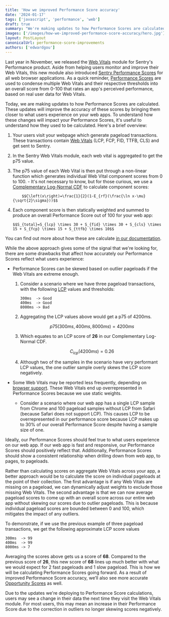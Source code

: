 ```yaml
---
title: 'How we improved Performance Score accuracy'
date: '2024-01-17'
tags: ['javascript', 'performance', 'web']
draft: true
summary: "We're making updates to how Performance Scores are calculated in the Web Vitals module, which will bring them closer to what your users experience."
images: ['/images/how-we-improved-performance-score-accuracy/hero.jpg']
layout: PostLayout
canonicalUrl: performance-score-improvements
authors: ['edwardgou']
---
```


Last year in November, we released the [Web Vitals](https://docs.sentry.io/product/performance/web-vitals/) module for Sentry's Performance product. Aside from helping users monitor and improve their Web Vitals, this new module also introduced [Sentry Performance Scores](https://docs.sentry.io/product/performance/web-vitals/#performance-score) for all web browser applications. As a quick reminder, [Performance Scores](https://docs.sentry.io/product/performance/web-vitals/#performance-score) are used to condense multiple Web Vitals and their respective thresholds into an overall score from 0-100 that rates an app's perceived performance, based on real user data for Web Vitals.

Today, we are making updates to how Performance Scores are calculated. These updates will improve the accuracy of these scores by bringing them closer to what users experience on your web apps. To understand how these changes will impact your Performance Scores, it's useful to understand how they used to be calculated. Here's a brief overview:

1.  Your users visit your webpage which generate pageload transactions. These transactions contain [Web Vitals](https://docs.sentry.io/product/performance/web-vitals/) (LCP, FCP, FID, TTFB, CLS) and get sent to Sentry.
2.  In the Sentry Web Vitals module, each web vital is aggregated to get the p75 value.
3.  The p75 value of each Web Vital is then put through a non-linear function which generates individual Web Vital component scores from 0 to 100. - It's not necessary to know, but for those curious, we use a [Complementary Log-Normal CDF](https://www.desmos.com/calculator/ejhjazajbd) to calculate component scores:

            $$C\left(x\right)=\frac{1}{2}(1-E_{rf}(\frac{\ln x-\mu}{\sqrt{2}\sigma}))$$

4.  Each component score is then statically weighted and summed to produce an overall Performance Score out of 100 for your web app:

        $$S_{total}=S_{lcp} \times 30 + S_{fid} \times 30 + S_{cls} \times 15 + S_{fcp} \times 15 + S_{ttfb} \times 10$$

You can find out more about how these are calculate [in our documentation](https://docs.sentry.io/product/performance/web-vitals/#performance-score).

While the above approach gives some of the signal that we're looking for, there are some drawbacks that affect how accurately our Performance Scores reflect what users experience:

- Performance Scores can be skewed based on outlier pageloads if the Web Vitals are extreme enough.

  1. Consider a scenario where we have three pageload transactions, with the following [LCP](https://docs.sentry.io/product/performance/web-vitals/#largest-contentful-paint-lcp) values and thresholds:
     ```
     300ms  -> Good
     400ms  -> Good
     8000ms -> Bad
     ```
  2. Aggregating the LCP values above would get a p75 of 4200ms.

     $$p75(300ms,400ms,8000ms)=4200ms$$

  3. Which equates to an LCP score of **26** in our Complementary Log-Normal CDF.

     $$C_{lcp}(4200ms)=0.26$$

  4. Although two of the samples in the scenario have very performant LCP values, the one outlier sample overly skews the LCP score negatively.

- Some Web Vitals may be reported less frequently, depending on [browser support](https://docs.sentry.io/product/performance/web-vitals/#browser-support). These Web Vitals end up overrepresented in Performance Scores because we use static weights.
  - Consider a scenario where our web app has a single LCP sample from Chrome and 100 pageload samples without LCP from Safari (because Safari does not support LCP). This causes LCP to be overrepresented in our performance score because LCP makes up to 30% of our overall Performance Score despite having a sample size of one.

Ideally, our Performance Scores should feel true to what users experience on our web app. If our web app is fast and responsive, our Performance Scores should positively reflect that. Additionally, Performance Scores should show a consistent relationship when drilling down from web app, to pages, to pageloads.

Rather than calculating scores on aggregate Web Vitals across your app, a better approach would be to calculate the score on individual pageloads at the point of their collection. The first advantage is if any Web Vitals are missing on a pageload, we can dynamically adjust weights to exclude those missing Web Vitals. The second advantage is that we can now average pageload scores to come up with an overall score across our entire web app without skewing our scores due to outlier pageloads. This is because individual pageload scores are bounded between 0 and 100, which mitigates the impact of any outliers.

To demonstrate, if we use the previous example of three pageload transactions, we get the following approximate LCP score values

```
300ms  -> 99
400ms  -> 99
8000ms -> 7
```

Averaging the scores above gets us a score of **68**. Compared to the previous score of **26**, this new score of **68** lines up much better with what we would expect for 2 fast pageloads and 1 slow pageload. This is how we will be calculating Performance Scores going forward. As a result of improved Performance Score accuracy, we’ll also see more accurate [Opportunity Scores](https://docs.sentry.io/product/performance/web-vitals/#opportunity) as well.

Due to the updates we're deploying to Performance Score calculations, users may see a change in their data the next time they visit the Web Vitals module. For most users, this may mean an increase in their Performance Score due to the correction in outliers no longer skewing scores negatively.
